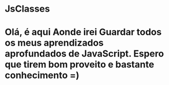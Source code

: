 # JsClasses
# Olá, é aqui Aonde irei Guardar todos os meus aprendizados aprofundados de JavaScript. Espero que tirem bom proveito e bastante conhecimento =) 
 
